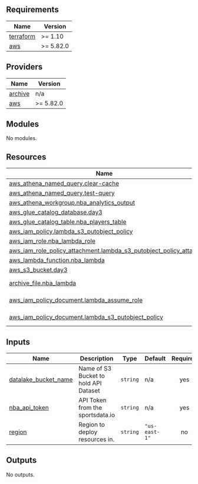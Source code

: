 ## Requirements

| Name | Version |
|------|---------|
| <a name="requirement_terraform"></a> [terraform](#requirement\_terraform) | >= 1.10 |
| <a name="requirement_aws"></a> [aws](#requirement\_aws) | >= 5.82.0 |

## Providers

| Name | Version |
|------|---------|
| <a name="provider_archive"></a> [archive](#provider\_archive) | n/a |
| <a name="provider_aws"></a> [aws](#provider\_aws) | >= 5.82.0 |

## Modules

No modules.

## Resources

| Name | Type |
|------|------|
| [aws_athena_named_query.clear-cache](https://registry.terraform.io/providers/hashicorp/aws/latest/docs/resources/athena_named_query) | resource |
| [aws_athena_named_query.test-query](https://registry.terraform.io/providers/hashicorp/aws/latest/docs/resources/athena_named_query) | resource |
| [aws_athena_workgroup.nba_analytics_output](https://registry.terraform.io/providers/hashicorp/aws/latest/docs/resources/athena_workgroup) | resource |
| [aws_glue_catalog_database.day3](https://registry.terraform.io/providers/hashicorp/aws/latest/docs/resources/glue_catalog_database) | resource |
| [aws_glue_catalog_table.nba_players_table](https://registry.terraform.io/providers/hashicorp/aws/latest/docs/resources/glue_catalog_table) | resource |
| [aws_iam_policy.lambda_s3_putobject_policy](https://registry.terraform.io/providers/hashicorp/aws/latest/docs/resources/iam_policy) | resource |
| [aws_iam_role.nba_lambda_role](https://registry.terraform.io/providers/hashicorp/aws/latest/docs/resources/iam_role) | resource |
| [aws_iam_role_policy_attachment.lambda_s3_putobject_policy_attach](https://registry.terraform.io/providers/hashicorp/aws/latest/docs/resources/iam_role_policy_attachment) | resource |
| [aws_lambda_function.nba_lambda](https://registry.terraform.io/providers/hashicorp/aws/latest/docs/resources/lambda_function) | resource |
| [aws_s3_bucket.day3](https://registry.terraform.io/providers/hashicorp/aws/latest/docs/resources/s3_bucket) | resource |
| [archive_file.nba_lambda](https://registry.terraform.io/providers/hashicorp/archive/latest/docs/data-sources/file) | data source |
| [aws_iam_policy_document.lambda_assume_role](https://registry.terraform.io/providers/hashicorp/aws/latest/docs/data-sources/iam_policy_document) | data source |
| [aws_iam_policy_document.lambda_s3_putobject_policy](https://registry.terraform.io/providers/hashicorp/aws/latest/docs/data-sources/iam_policy_document) | data source |

## Inputs

| Name | Description | Type | Default | Required |
|------|-------------|------|---------|:--------:|
| <a name="input_datalake_bucket_name"></a> [datalake\_bucket\_name](#input\_datalake\_bucket\_name) | Name of S3 Bucket to hold API Dataset | `string` | n/a | yes |
| <a name="input_nba_api_token"></a> [nba\_api\_token](#input\_nba\_api\_token) | API Token from the sportsdata.io | `string` | n/a | yes |
| <a name="input_region"></a> [region](#input\_region) | Region to deploy resources in. | `string` | `"us-east-1"` | no |

## Outputs

No outputs.
